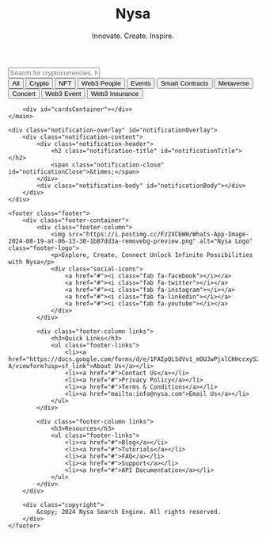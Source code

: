 <html lang="en">
<head>
    <meta charset="UTF-8">
    <meta name="viewport" content="width=device-width, initial-scale=1.0, maximum-scale=1.0, user-scalable=no">
    <title>Nysa Search Engine</title>
    <link href="https://cdnjs.cloudflare.com/ajax/libs/font-awesome/6.0.0-beta3/css/all.min.css" rel="stylesheet">
    <link href="https://fonts.googleapis.com/css2?family=Poppins:wght@400;500;600;700&display=swap" rel="stylesheet">
    <script src="https://cdnjs.cloudflare.com/ajax/libs/Swiper/8.4.5/swiper-bundle.min.js"></script>
    <link rel="stylesheet" href="https://cdnjs.cloudflare.com/ajax/libs/Swiper/8.4.5/swiper-bundle.min.css">
    <style>
:root {
    --primary-color: #3498db;
    --secondary-color: #2c3e50;
    --accent-color: #e74c3c;
    --text-color: #34495e;
    --border-color: #e0e0e0;
    --border-radius: 12px;
    --box-shadow: 0 4px 6px rgba(0, 0, 0, 0.1);
}

* {
    box-sizing: border-box;
    margin: 0;
    padding: 0;
}

body {
    font-family: 'Poppins', sans-serif;
    background-color: var(--background-color);
    color: var(--text-color);
    line-height: 1.6;
}

.container {
    max-width: 100%;
    margin: 0 auto;
    padding: 10px;
}

.header {
    padding: 20px;
    margin-bottom: 20px;
}

.heading {
    font-size: 4rem;
    font-weight: 700;
    text-align: center;
    margin-top: -25px;
    background: linear-gradient(45deg, #DA70D6, #FFC0CB);
    -webkit-background-clip: text;
    background-clip: text;
    color: transparent;
    animation: gradientShift 10s ease infinite;
}

.subheading {
    text-align: center;
    font-size: 1.2rem;
    color: #57a;
    margin-top: 5px;
}

@keyframes gradientShift {
    0%, 100% { background-position: 0% 50%; }
    50% { background-position: 100% 50%; }
}

.search-container {
    margin-bottom: 30px;
    position: relative;
    max-width: 100%;
    margin-left: auto;
    margin-right: auto;
}

.search-bar {
    width: 100%;
    height: 60px;
    padding: 15px 20px 15px 50px;
    font-size: 16px;
    border: 2px solid #000;
    border-radius: 50px;
    box-shadow: var(--box-shadow);
    transition: all 0.3s ease;
}

.search-bar:focus {
    outline: none;
    border-color: var(--primary-color);
    box-shadow: 0 0 0 3px rgba(52, 152, 219, 0.2);
}

.search-icon {
    position: absolute;
    left: 20px;
    top: 50%;
    transform: translateY(-50%);
    color: #999;
    transition: color 0.3s ease;
}

.search-bar:focus + .search-icon {
    color: var(--primary-color);
}

.search-suggestions {
    position: absolute;
    top: calc(100% + 5px);
    left: 0;
    right: 0;
    background-color: white;
    border-radius: var(--border-radius);
    box-shadow: var(--box-shadow);
    z-index: 10;
    display: none;
    overflow: hidden;
}

.suggestion-item {
    padding: 12px 20px;
    cursor: pointer;
    transition: background-color 0.2s ease;
}

.suggestion-item:hover {
    background-color: #f5f5f5;
}

.filter-container {
    display: flex;
    justify-content: flex-start;
    align-items: center;
    overflow-x: auto;
    white-space: nowrap;
    -webkit-overflow-scrolling: touch;
    scrollbar-width: none;
    -ms-overflow-style: none;
    padding: 20px 0;
    margin-bottom: 10px;
}

.filter-container::-webkit-scrollbar {
    display: none;
}

.filter-btn {
    padding: 20px 40px;
    font-size: 20px;
    font-weight: 600;
    border: none;
    border-radius: 60px;
    background-color: #f0f0f0;
    color: #333;
    cursor: pointer;
    transition: all 0.3s ease;
    box-shadow: 0 4px 8px rgba(0, 0, 0, 0.1);
    margin-right: 20px;
    flex-shrink: 0;
    text-transform: uppercase;
    letter-spacing: 0.5px;
}

.filter-btn:hover {
    background-color: #e0e0e0;
    transform: translateY(-3px);
}

.filter-btn.active {
    background: linear-gradient(135deg, #3498db, #2980b9);
    color: white;
}

.filter-btn:focus {
    outline: none;
}

.separator-line {
    width: 100%;
    height: 1px;
    background-color: #e0e0e0;
    margin: 20px 0;
}

#cardsContainer {
    display: flex;
    flex-wrap: wrap;
    justify-content: center;
    gap: 20px;
    margin-top: 20px;
}

.card {
    width: 100%;
    max-width: 350px;
    height: 600px;
    background-color: #ffffff;
    border-radius: 20px;
    box-shadow: 0 10px 30px rgba(0,0,0,0.1);
    overflow: hidden;
    margin-bottom: 30px;
    display: flex;
    flex-direction: column;
}

.card-header {
    color: white;
    padding: 15px;
    position: relative;
    background-size: cover;
    border-radius: 12px 12px 0 0;
    box-shadow: 0 8px 16px rgba(0, 0, 0, 0.2);
}

.header-content {
    display: flex;
    align-items: center;
    margin-bottom: 10px;
}

.logo {
    width: 50px;
    height: 50px;
    border-radius: 50%;
    background-color: white;
    display: flex;
    justify-content: center;
    align-items: center;
    font-size: 18px;
    font-weight: bold;
    box-shadow: 0 3px 10px rgba(0,0,0,0.2);
    margin-right: 15px;
}

.header-title {
    flex-grow: 1;
}

.title {
    font-size: 22px;
    font-weight: 700;
    margin-bottom: 2px;
}

.subtitle {
    font-size: 12px;
    font-weight: 500;
    opacity: 0.9;
}

.price-change, .birth-country {
    display: flex;
    justify-content: space-between;
    align-items: center;
    font-size: 14px;
    margin-top: 5px;
}

.price, .change, .birth, .country-flag {
    font-weight: 600;
    background-color: rgba(255,255,255,0.2);
    padding: 3px 8px;
    border-radius: 10px;
}

.country-flag {
    font-size: 20px;
}

.details-swiper {
    height: 70px;
    padding: 10px 0;
}

.swiper-slide {
    padding: 0 8px;
}

.detail-box {
    border-radius: 10px;
    padding: 10px;
    height: 100%;
    display: flex;
    flex-direction: column;
    justify-content: center;
    box-shadow: 0 3px 10px rgba(0,0,0,0.1);
    cursor: pointer;
    position: relative;
}

.detail-title {
    font-weight: 600;
    margin-bottom: 3px;
    color: #ffffff;
    font-size: 12px;
}

.detail-content {
    font-size: 11px;
    color: #ffffff;
}

.chart-section, .image-carousel {
    padding: 10px;
    background-color: #f8f8f8;
    margin: 8px;
    border-radius: 8px;
    height: 285px;
    overflow: hidden;
}

.image-carousel img {
    width: 100%;
    height: 100%;
    object-fit: cover;
    border-radius: 8px;
}

.button-group {
    margin-top: auto;
    display: flex;
    justify-content: space-between;
    padding: 10px;
}

.btn {
    flex: 1;
    margin: 0 2px;
    padding: 6px;
    border: none;
    border-radius: 6px;
    font-size: 10px;
    font-weight: 600;
    cursor: pointer;
    transition: all 0.3s ease;
    text-decoration: none;
    text-align: center;
}

.btn-primary {
    background: linear-gradient(135deg, #FFA500 0%, #FF4500 100%);
    color: white;
}

.btn-secondary {
    background-color: #fff5e6;
    color: #FFA500;
}

.btn:hover {
    transform: translateY(-1px);
    box-shadow: 0 3px 8px rgba(0,0,0,0.15);
}

.social-links {
    display: flex;
    justify-content: center;
    padding: 8px;
    border-top: 1px solid #ffe0b3;
}

.social-link {
    margin: 0 6px;
    color: #FFA500;
    font-size: 18px;
    transition: color 0.3s ease;
}

.social-link:hover {
    color: #FF4500;
}

.info-section {
    display: flex;
    justify-content: space-between;
    padding: 10px;
    font-size: 9px;
    color: #4a5568;
    background-color: #f8f8f8;
    border-top: 1px solid #e0e0e0;
}

.info-item {
    text-align: center;
    flex: 1;
}

.info-value {
    font-weight: 600;
    color: #2d3748;
    font-size: 10px;
}

.token-info, .nft-info, .web3-person-info, .contract-info,
.metaverse-info, .job-info, .education-info, .gig-info, 
.event-info, .concert-info, .insurance-info {
    display: flex;
    justify-content: space-between;
    padding: 6px 10px;
    font-size: 9px;
    color: #4a5568;
}

.token-info, .nft-info, .web3-person-info, .contract-info {
    background-color: #fff5e6;
}

.metaverse-info {
    background-color: #e6f7ff;
}

.job-info, .education-info, .gig-info, .event-info, .concert-info, .insurance-info {
    background-color: #f0f4f8;
}

.scrollable-description {
    height: 250px;
    overflow-y: auto;
    padding: 15px;
    background-color: #f8f8f8;
    border-radius: 8px;
    margin: 10px 0;
    font-size: 14px;
    line-height: 1.6;
    color: #4a5568;
}

.scrollable-description::-webkit-scrollbar {
    width: 8px;
}

.scrollable-description::-webkit-scrollbar-track {
    background: #f1f1f1;
    border-radius: 8px;
}

.scrollable-description::-webkit-scrollbar-thumb {
    background: #888;
    border-radius: 8px;
}

.scrollable-description::-webkit-scrollbar-thumb:hover {
    background: #555;
}

.company-info {
    display: flex;
    align-items: center;
    padding: 10px;
    background-color: #f8f8f8;
    border-top: 1px solid #e0e0e0;
}

.company-logo {
    width: 30px;
    height: 30px;
    border-radius: 50%;
    margin-right: 10px;
    object-fit: cover;
}

.company-details {
    flex-grow: 1;
}

.company-name {
    font-weight: 600;
    font-size: 12px;
}

.company-location {
    font-size: 10px;
    color: #666;
}

.notification-overlay {
    position: fixed;
    top: 0;
    left: 0;
    width: 100%;
    height: 100%;
    background-color: rgba(0, 0, 0, 0.5);
    display: flex;
    justify-content: center;
    align-items: center;
    z-index: 1000;
    opacity: 0;
    visibility: hidden;
    transition: opacity 0.3s ease, visibility 0.3s ease;
}

.notification-content {
    background-color: white;
    border-radius: 20px;
    padding: 20px;
    max-width: 80%;
    max-height: 80%;
    overflow-y: auto;
    box-shadow: 0 10px 30px rgba(0,0,0,0.2);
    transform: scale(0.9);
    transition: transform 0.3s ease;
}

.notification-overlay.active {
    opacity: 1;
    visibility: visible;
}

.notification-overlay.active .notification-content {
    transform: scale(1);
}

.notification-header {
    display: flex;
    justify-content: space-between;
    align-items: center;
    margin-bottom: 15px;
    padding-bottom: 10px;
    border-bottom: 1px solid #e0e0e0;
}

.notification-title {
    font-size: 18px;
    font-weight: 600;
    color: #333;
}

.notification-close {
    font-size: 24px;
    color: #999;
    cursor: pointer;
    transition: color 0.3s ease;
}

.notification-close:hover {
    color: #333;
}

.notification-body {
    font-size: 14px;
    line-height: 1.6;
    color: #666;
    max-height: 300px;
    overflow-y: auto;
}

@keyframes pulse {
    0%, 100% { transform: scale(1); }
    50% { transform: scale(1.02); }
}

.pulse {
    animation: pulse 2s infinite;
}

.contract-code-container {
    height: 285px;
    background-color: #f8f8f8;
    border-radius: 8px;
    padding: 10px;
    margin: 10px 0;
    position: relative;
}

.contract-code {
    height: 100%;
    overflow-y: auto;
    font-family: monospace;
    white-space: pre-wrap;
    word-wrap: break-word;
    padding-right: 20px;
}

.contract-code pre {
    margin: 0;
}

.copy-icon {
    position: absolute;
    top: 10px;
    right: 10px;
    cursor: pointer;
    color: #666;
    transition: color 0.3s ease;
}

.copy-icon:hover {
    color: #333;
}

.copied-tooltip {
    position: absolute;
    background-color: #333;
    color: #fff;
    padding: 5px 10px;
    border-radius: 4px;
    font-size: 12px;
    top: -30px;
    right: 0;
    opacity: 0;
    transition: opacity 0.3s ease;
}

.copied-tooltip.show {
    opacity: 1;
}

.footer {
    background-color: var(--background-color);
    color: #000;
    padding: 20px 15px;
    position: relative;
    margin-top: auto;
}

.footer::before {
    content: '';
    position: absolute;
    top: 0;
    left: 0;
    right: 0;
    height: 4px;
    background: linear-gradient(to right, var(--primary-color), var(--secondary-color));
}

.footer-container {
    max-width: 1200px;
    margin: 0 auto;
    display: flex;
    flex-wrap: wrap;
    justify-content: space-between;
}

.footer-column {
    flex: 1;
    min-width: 200px;
    margin-bottom: 15px;
    padding: 0 10px;
}

.footer-logo {
    max-width: 120px;
    margin: 0 0 10px;
    transition: transform 0.3s ease;
}

.footer-logo:hover {
    transform: scale(1.05);
}

.footer-column h3 {
    margin: 0 0 8px;
    font-size: 1em;
    font-weight: 600;
    text-transform: uppercase;
    letter-spacing: 1px;
    position: relative;
    padding-bottom: 5px;
}

.footer-column h3::after {
    content: '';
    position: absolute;
    left: 0;
    bottom: 0;
    width: 30px;
    height: 2px;
    background-color: var(--secondary-color);
}

.footer-links {
    list-style: none;
    padding: 0;
    margin: 0;
}

.footer-links li {
    margin-bottom: 6px;
}

.footer-links a {
    color: #000;
    text-decoration: none;
    transition: color 0.3s ease, transform 0.3s ease;
    display: inline-block;
    font-size: 0.85em;
}

.footer-links a:hover {
    color: var(--primary-color);
    transform: translateX(3px);
}

.social-icons {
    display: flex;
    gap: 12px;
    margin-top: 15px;
}

.social-icons a {
    color: #000;
    font-size: 16px;
    transition: color 0.3s ease, transform 0.3s ease;
}

.social-icons a:hover {
    color: var(--primary-color);
    transform: scale(1.15);
}

.copyright {
    text-align: center;
    padding-top: 15px;
    margin-top: 15px;
    border-top: 1px solid var(--border-color);
    font-size: 0.75em;
}

@media (max-width: 768px) {
    .heading {
        font-size: 2.5rem;
    }

    .subheading {
        font-size: 0.9rem;
    }

    .search-bar {
        font-size: 14px;
        padding: 10px 10px 10px 35px;
    }

    .search-icon {
        left: 10px;
    }

    .filter-container {
        padding: 5px 0;
    }

    .filter-btn {
        padding: 8px 16px;
        font-size: 14px;
        margin-right: 10px;
    }

    .card {
        max-width: 100%;
        margin: 10px 0;
    }

    .title {
        font-size: 18px;
    }

    .subtitle {
        font-size: 10px;
    }

    .details-swiper {
        height: 60px;
    }

    .detail-box {
        padding: 8px;
    }

    .detail-title {
        font-size: 10px;
    }

    .detail-content {
        font-size: 9px;
    }

    .btn {
        font-size: 9px;
        padding: 5px;
    }

    .social-link {
        font-size: 16px;
    }

    .info-section {
        font-size: 8px;
    }

    .info-value {
        font-size: 9px;
    }

    .footer {
        padding: 15px 10px;
    }

    .footer-container {
        flex-direction: column;
    }

    .footer-column {
        width: 100%;
        text-align: center;
        padding: 0;
        margin-bottom: 15px;
    }

    .footer-column h3::after {
        left: 50%;
        transform: translateX(-50%);
    }

    .social-icons {
        justify-content: center;
    }

    .links-container {
        display: flex;
        justify-content: space-between;
        flex-wrap: wrap;
        gap: 10px;
        margin-bottom: 10px;
    }

    .footer-column.links {
        flex: 0 0 calc(50% - 5px);
        text-align: left;
        margin-bottom: 0;
        padding: 0 5px;
        min-width: 0;
    }

    .footer-column.links h3 {
        font-size: 0.85em;
        margin-bottom: 6px;
        white-space: nowrap;
    }

    .footer-column.links h3::after {
        left: 0;
        transform: none;
        width: 20px;
    }

    .footer-links {
        padding-right: 5px;
    }

    .footer-links a {
        font-size: 0.75em;
        white-space: nowrap;
        overflow: hidden;
        text-overflow: ellipsis;
        display: block;
    }

    .footer-links li {
        margin-bottom: 3px;
    }

    .copyright {
        margin-top: 10px;
        padding-top: 10px;
    }
}

@media (min-width: 769px) and (max-width: 1024px) {
    .footer-column {
        flex: 0 0 calc(33.33% - 20px);
    }

    .filter-btn {
        padding: 12px 24px;
        font-size: 16px;
        margin-right: 15px;
    }
}

@media (min-width: 1025px) {
    .footer-column {
        flex: 0 0 calc(25% - 20px);
    }

    .filter-btn {
        padding: 20px 40px;
        font-size: 20px;
        margin-right: 20px;
    }
}
    </style>
</head>
<body>
    <main class="container">
        <header class="header">
            <h1 class="heading">
                <span id="n">N</span><span id="y">y</span><span id="s">s</span><span id="a">a</span>
            </h1>
            <p class="subheading">Innovate. Create. Inspire.</p>
        </header>
        <div class="search-container">
            <i class="fas fa-search search-icon"></i>
            <input type="text" class="search-bar" id="searchBar" placeholder="Search for cryptocurrencies, NFTs, people, or smart contracts...">
            <div class="search-suggestions" id="searchSuggestions"></div>
        </div>
        <div class="filter-container">
            <button class="filter-btn active" data-filter="all"><i class="fas fa-globe"></i> All</button>
            <button class="filter-btn" data-filter="crypto"><i class="fas fa-coins"></i> Crypto</button>
            <button class="filter-btn" data-filter="nft"><i class="fas fa-image"></i> NFT</button>
            <button class="filter-btn" data-filter="person"><i class="fas fa-user"></i> Web3 People</button>
            <button class="filter-btn" data-filter="event"><i class="fas fa-calendar-alt"></i> Events</button>
            <button class="filter-btn" data-filter="smart-contract"><i class="fas fa-file-code"></i> Smart Contracts</button>
            <button class="filter-btn" data-filter="metaverse"><i class="fas fa-vr-cardboard"></i> Metaverse</button>
<button class="filter-btn" data-filter="metaverse-concert">
  <i class="fas fa-music"></i> Concert
</button>
            <button class="filter-btn" data-filter="event"><i class="fas fa-calendar-alt"></i> Web3 Event</button>
            <button class="filter-btn" data-filter="crypto-insurance"><i class="fas fa-shield-alt"></i> Web3 Insurance</button>
        </div>
<div class="separator-line"></div>

        <div id="cardsContainer"></div>
    </main>

    <div class="notification-overlay" id="notificationOverlay">
        <div class="notification-content">
            <div class="notification-header">
                <h2 class="notification-title" id="notificationTitle"></h2>
                <span class="notification-close" id="notificationClose">&times;</span>
            </div>
            <div class="notification-body" id="notificationBody"></div>
        </div>
    </div>

    <footer class="footer">
        <div class="footer-container">
            <div class="footer-column">
                <img src="https://i.postimg.cc/Fz2XC6WH/Whats-App-Image-2024-08-19-at-06-13-30-1b87dd3a-removebg-preview.png" alt="Nysa Logo" class="footer-logo">
                <p>Explore, Create, Connect Unlock Infinite Possibilities with Nysa</p>
                <div class="social-icons">
                    <a href="#"><i class="fab fa-facebook"></i></a>
                    <a href="#"><i class="fab fa-twitter"></i></a>
                    <a href="#"><i class="fab fa-instagram"></i></a>
                    <a href="#"><i class="fab fa-linkedin"></i></a>
                    <a href="#"><i class="fab fa-youtube"></i></a>
                </div>
            </div>
            
            <div class="footer-column links">
                <h3>Quick Links</h3>
                <ul class="footer-links">
                    <li><a href="https://docs.google.com/forms/d/e/1FAIpQLSdVv1_mOUJwPjxlCKHccxyS2KyCxxBW2f1PnA5PcXopOToz-A/viewform?usp=sf_link">About Us</a></li>
                    <li><a href="#">Contact Us</a></li>
                    <li><a href="#">Privacy Policy</a></li>
                    <li><a href="#">Terms & Conditions</a></li>
                    <li><a href="mailto:info@nysa.com">Email Us</a></li>
                </ul>
            </div>
            
            <div class="footer-column links">
                <h3>Resources</h3>
                <ul class="footer-links">
                    <li><a href="#">Blog</a></li>
                    <li><a href="#">Tutorials</a></li>
                    <li><a href="#">FAQ</a></li>
                    <li><a href="#">Support</a></li>
                    <li><a href="#">API Documentation</a></li>
                </ul>
            </div>
        </div>
        
        <div class="copyright">
            &copy; 2024 Nysa Search Engine. All rights reserved.
        </div>
    </footer>


<script>
document.addEventListener('DOMContentLoaded', function() {
    const cardsContainer = document.getElementById('cardsContainer');
    const searchBar = document.getElementById('searchBar');
    const searchSuggestions = document.getElementById('searchSuggestions');
    const filterButtons = document.querySelectorAll('.filter-btn');

    let currentFilter = 'all';
    const CARDS_PER_CATEGORY = 3;

        const cardsData = [
    {
        elementId: 'bitcoin',
        logo: 'https://cryptologos.cc/logos/bitcoin-btc-logo.svg?v=035',
        title: 'Bitcoin',
        subtitle: 'Digital Gold',
        price: '$38,000',
        change: '+1.2%',
        gradient: 'linear-gradient(135deg, #F7931A 0%, #FFAB40 100%)',
        detailBoxes: [
            { 
                title: 'Overview', 
                content: 'Decentralized Digital Currency', 
                gradient: 'linear-gradient(135deg, #F7931A 0%, #FFAB40 100%)',
                fullDetails: `
                    <h3>Bitcoin Overview</h3>
                    <p>Bitcoin, created in 2009, is the first cryptocurrency with a limited supply of 21 million, offering secure, transparent, and decentralized transactions.</p>
                `
            },
            { 
                title: 'Technology', 
                content: 'Proof-of-Work Blockchain', 
                gradient: 'linear-gradient(135deg, #FF6B6B 0%, #FF8E53 100%)',
                fullDetails: `
                    <h3>Bitcoin Technology</h3>
                    <p>Bitcoin uses a Proof-of-Work consensus mechanism on a decentralized blockchain, secured by miners.</p>
                `
            },
            { 
                title: 'Adoption', 
                content: 'Growing Institutional Interest', 
                gradient: 'linear-gradient(135deg, #4E54C8 0%, #8F94FB 100%)',
                fullDetails: `
                    <h3>Bitcoin Adoption</h3>
                    <p>Bitcoin adoption is growing, with institutional investments, ETFs, and countries like El Salvador recognizing it as legal tender.</p>
                `
            }
        ],
        tokenInfo: [
            { label: 'Market Cap', value: '$580.5B' },
            { label: '24h Volume', value: '$15.2B' },
            { label: 'Circulating Supply', value: '19.4M BTC' }
        ],
        buttons: [
            { text: 'Buy', class: 'btn-primary' },
            { text: 'Trade', class: 'btn-secondary' },
            { text: 'Stake', class: 'btn-secondary' }
        ],
        socialLinks: [
            { icon: 'fab fa-twitter', url: '#' },
            { icon: 'fab fa-telegram', url: '#' },
            { icon: 'fab fa-github', url: '#' }
        ],
        tradingViewSymbol: "BITSTAMP:BTCUSD",
        type: 'crypto'
    },
    {
        elementId: 'ethereum',
        logo: 'https://cryptologos.cc/logos/ethereum-eth-logo.svg?v=025',
        title: 'Ethereum',
        subtitle: 'Dex Platform',
        price: '$2,800',
        change: '+2.5%',
        gradient: 'linear-gradient(135deg, #627EEA 0%, #8A9FF9 100%)',
        detailBoxes: [
            { 
                title: 'Overview', 
                content: 'Smart Contract Platform', 
                gradient: 'linear-gradient(135deg, #627EEA 0%, #8A9FF9 100%)',
                fullDetails: `
                    <h3>Ethereum Overview</h3>
                    <p>Ethereum is a decentralized, open-source blockchain platform that enables smart contracts and decentralized applications (dApps).</p>
                `
            },
            { 
                title: 'Technology', 
                content: 'Proof-of-Stake Blockchain', 
                gradient: 'linear-gradient(135deg, #FF6B6B 0%, #FF8E53 100%)',
                fullDetails: `
                    <h3>Ethereum Technology</h3>
                    <p>Ethereum transitioned from Proof-of-Work to Proof-of-Stake with the Merge, improving scalability and energy efficiency.</p>
                `
            },
            { 
                title: 'Ecosystem', 
                content: 'DeFi & NFT Hub', 
                gradient: 'linear-gradient(135deg, #4E54C8 0%, #8F94FB 100%)',
                fullDetails: `
                    <h3>Ethereum Ecosystem</h3>
                    <p>Ethereum hosts a vast ecosystem of decentralized finance (DeFi) applications, NFTs, and other blockchain-based solutions.</p>
                `
            }
        ],
        tokenInfo: [
            { label: 'Market Cap', value: '$320.5B' },
            { label: '24h Volume', value: '$12.7B' },
            { label: 'Circulating Supply', value: '120.2M ETH' }
        ],
        buttons: [
            { text: 'Buy', class: 'btn-primary' },
            { text: 'Trade', class: 'btn-secondary' },
            { text: 'Stake', class: 'btn-secondary' }
        ],
        socialLinks: [
            { icon: 'fab fa-twitter', url: '#' },
            { icon: 'fab fa-reddit', url: '#' },
            { icon: 'fab fa-github', url: '#' }
        ],
        tradingViewSymbol: "COINBASE:ETHUSD",
        type: 'crypto'
    },
    {
        elementId: 'binance-coin',
        logo: 'https://cryptologos.cc/logos/bnb-bnb-logo.svg?v=025',
        title: 'Binance',
        subtitle: 'Exchange Token',
        price: '$420',
        change: '+1.8%',
        gradient: 'linear-gradient(135deg, #F3BA2F 0%, #FFCE54 100%)',
        detailBoxes: [
            { 
                title: 'Overview', 
                content: 'Binance Ecosystem Token', 
                gradient: 'linear-gradient(135deg, #F3BA2F 0%, #FFCE54 100%)',
                fullDetails: `
                    <h3>Binance Coin Overview</h3>
                    <p>BNB is the native cryptocurrency of the Binance ecosystem, used for trading fee discounts and various utilities within the Binance Smart Chain.</p>
                `
            },
            { 
                title: 'Technology', 
                content: 'BEP-20 Token Standard', 
                gradient: 'linear-gradient(135deg, #FF6B6B 0%, #FF8E53 100%)',
                fullDetails: `
                    <h3>Binance Coin Technology</h3>
                    <p>BNB operates on the Binance Smart Chain, which is compatible with Ethereum Virtual Machine and supports smart contracts.</p>
                `
            },
            { 
                title: 'Use Cases', 
                content: 'Trading, DeFi, and More', 
                gradient: 'linear-gradient(135deg, #4E54C8 0%, #8F94FB 100%)',
                fullDetails: `
                    <h3>Binance Coin Use Cases</h3>
                    <p>BNB is used for trading fee discounts, participating in token sales, and as gas for transactions on the Binance Smart Chain.</p>
                `
            }
        ],
        tokenInfo: [
            { label: 'Market Cap', value: '$64.5B' },
            { label: '24h Volume', value: '$1.2B' },
            { label: 'Circulating Supply', value: '153.4M BNB' }
        ],
        buttons: [
            { text: 'Buy', class: 'btn-primary' },
            { text: 'Trade', class: 'btn-secondary' },
            { text: 'Stake', class: 'btn-secondary' }
        ],
        socialLinks: [
            { icon: 'fab fa-twitter', url: '#' },
            { icon: 'fab fa-telegram', url: '#' },
            { icon: 'fab fa-medium', url: '#' }
        ],
        tradingViewSymbol: "BINANCE:BNBUSD",
        type: 'crypto'
    },
    {
        elementId: 'cardano',
        logo: 'https://cryptologos.cc/logos/cardano-ada-logo.svg?v=025',
        title: 'Cardano',
        subtitle: 'Blockchain Platform',
        price: '$0.55',
        change: '+3.2%',
        gradient: 'linear-gradient(135deg, #0033AD 0%, #2A71D0 100%)',
        detailBoxes: [
            { 
                title: 'Overview', 
                content: 'Research-Driven Blockchain', 
                gradient: 'linear-gradient(135deg, #0033AD 0%, #2A71D0 100%)',
                fullDetails: `
                    <h3>Cardano Overview</h3>
                    <p>Cardano is a proof-of-stake blockchain platform that aims to provide a more sustainable, scalable, and transparent infrastructure for decentralized applications and cryptocurrencies.</p>
                `
            },
            { 
                title: 'Technology', 
                content: 'Ouroboros Consensus', 
                gradient: 'linear-gradient(135deg, #FF6B6B 0%, #FF8E53 100%)',
                fullDetails: `
                    <h3>Cardano Technology</h3>
                    <p>Cardano uses the Ouroboros proof-of-stake consensus mechanism, which is designed to be more energy-efficient than proof-of-work systems.</p>
                `
            },
            { 
                title: 'Development', 
                content: 'Peer-Reviewed Research', 
                gradient: 'linear-gradient(135deg, #4E54C8 0%, #8F94FB 100%)',
                fullDetails: `
                    <h3>Cardano Development</h3>
                    <p>Cardano's development is based on peer-reviewed research and follows a methodical, staged approach to implementing new features and upgrades.</p>
                `
            }
        ],
        tokenInfo: [
            { label: 'Market Cap', value: '$18.7B' },
            { label: '24h Volume', value: '$450M' },
            { label: 'Circulating Supply', value: '34B ADA' }
        ],
        buttons: [
            { text: 'Buy', class: 'btn-primary' },
            { text: 'Trade', class: 'btn-secondary' },
            { text: 'Stake', class: 'btn-secondary' }
        ],
        socialLinks: [
            { icon: 'fab fa-twitter', url: '#' },
            { icon: 'fab fa-reddit', url: '#' },
            { icon: 'fab fa-github', url: '#' }
        ],
        tradingViewSymbol: "BINANCE:ADAUSD",
        type: 'crypto'
    },
    {
        elementId: 'solana',
        logo: 'https://cryptologos.cc/logos/solana-sol-logo.svg?v=025',
        title: 'Solana',
        subtitle: 'High-Performance Blockchain',
        price: '$110',
        change: '+4.5%',
        gradient: 'linear-gradient(135deg, #00FFA3 0%, #03E1FF 100%)',
        detailBoxes: [
            { 
                title: 'Overview', 
                content: 'Fast & Scalable Platform', 
                gradient: 'linear-gradient(135deg, #00FFA3 0%, #03E1FF 100%)',
                fullDetails: `
                    <h3>Solana Overview</h3>
                    <p>Solana is a high-performance blockchain platform designed for decentralized apps and marketplaces, offering fast transaction speeds and low fees.</p>
                `
            },
            { 
                title: 'Technology', 
                content: 'Proof of History', 
                gradient: 'linear-gradient(135deg, #FF6B6B 0%, #FF8E53 100%)',
                fullDetails: `
                    <h3>Solana Technology</h3>
                    <p>Solana uses a unique Proof of History mechanism combined with Proof of Stake for consensus, enabling high throughput and scalability.</p>
                `
            },
            { 
                title: 'Ecosystem', 
                content: 'DeFi & NFT Projects', 
                gradient: 'linear-gradient(135deg, #4E54C8 0%, #8F94FB 100%)',
                fullDetails: `
                    <h3>Solana Ecosystem</h3>
                    <p>Solana hosts a growing ecosystem of DeFi applications, NFT marketplaces, and Web3 projects, attracting developers and users with its performance.</p>
                `
            }
        ],
        tokenInfo: [
            { label: 'Market Cap', value: '$42.5B' },
            { label: '24h Volume', value: '$1.8B' },
            { label: 'Circulating Supply', value: '386M SOL' }
        ],
        buttons: [
            { text: 'Buy', class: 'btn-primary' },
            { text: 'Trade', class: 'btn-secondary' },
            { text: 'Stake', class: 'btn-secondary' }
        ],
        socialLinks: [
            { icon: 'fab fa-twitter', url: '#' },
            { icon: 'fab fa-discord', url: '#' },
            { icon: 'fab fa-github', url: '#' }
        ],
        tradingViewSymbol: "BINANCE:SOLUSD",
        type: 'crypto'
    },
{
        elementId: 'polkadot',
        logo: 'https://cryptologos.cc/logos/polkadot-new-dot-logo.svg?v=025',
        title: 'Polkadot',
        subtitle: 'Multi-chain Network',
        price: '$7.80',
        change: '+2.1%',
        gradient: 'linear-gradient(135deg, #E6007A 0%, #FF4D8C 100%)',
        detailBoxes: [
            { 
                title: 'Overview', 
                content: 'Interoperable Blockchain', 
                gradient: 'linear-gradient(135deg, #E6007A 0%, #FF4D8C 100%)',
                fullDetails: `
                    <h3>Polkadot Overview</h3>
                    <p>Polkadot is a multi-chain network that enables interoperability between different blockchains, allowing for seamless data and asset transfers across chains.</p>
                `
            },
            { 
                title: 'Technology', 
                content: 'Parachain Architecture', 
                gradient: 'linear-gradient(135deg, #FF6B6B 0%, #FF8E53 100%)',
                fullDetails: `
                    <h3>Polkadot Technology</h3>
                    <p>Polkadot uses a unique parachain architecture, allowing multiple specialized blockchains to connect to a central relay chain for enhanced scalability and interoperability.</p>
                `
            },
            { 
                title: 'Governance', 
                content: 'On-chain Governance', 
                gradient: 'linear-gradient(135deg, #4E54C8 0%, #8F94FB 100%)',
                fullDetails: `
                    <h3>Polkadot Governance</h3>
                    <p>Polkadot implements on-chain governance, allowing DOT token holders to participate in decision-making processes for network upgrades and changes.</p>
                `
            }
        ],
        tokenInfo: [
            { label: 'Market Cap', value: '$9.2B' },
            { label: '24h Volume', value: '$320M' },
            { label: 'Circulating Supply', value: '1.18B DOT' }
        ],
        buttons: [
            { text: 'Buy', class: 'btn-primary' },
            { text: 'Trade', class: 'btn-secondary' },
            { text: 'Stake', class: 'btn-secondary' }
        ],
        socialLinks: [
            { icon: 'fab fa-twitter', url: '#' },
            { icon: 'fab fa-reddit', url: '#' },
            { icon: 'fab fa-github', url: '#' }
        ],
        tradingViewSymbol: "BINANCE:DOTUSD",
        type: 'crypto'
    },
    {
        elementId: 'ripple',
        logo: 'https://cryptologos.cc/logos/xrp-xrp-logo.svg?v=025',
        title: 'XRP',
        subtitle: 'Digital Payment Network',
        price: '$0.58',
        change: '+1.5%',
        gradient: 'linear-gradient(135deg, #23292F 0%, #384958 100%)',
        detailBoxes: [
            { 
                title: 'Overview', 
                content: 'Fast Global Payments', 
                gradient: 'linear-gradient(135deg, #23292F 0%, #384958 100%)',
                fullDetails: `
                    <h3>XRP Overview</h3>
                    <p>XRP is the native cryptocurrency of the XRP Ledger, designed to facilitate fast and cost-effective global money transfers and remittances.</p>
                `
            },
            { 
                title: 'Technology', 
                content: 'XRP Ledger Consensus', 
                gradient: 'linear-gradient(135deg, #FF6B6B 0%, #FF8E53 100%)',
                fullDetails: `
                    <h3>XRP Technology</h3>
                    <p>The XRP Ledger uses a unique consensus algorithm that allows for fast transaction confirmations without the need for mining.</p>
                `
            },
            { 
                title: 'Use Cases', 
                content: 'Cross-Border Payments', 
                gradient: 'linear-gradient(135deg, #4E54C8 0%, #8F94FB 100%)',
                fullDetails: `
                    <h3>XRP Use Cases</h3>
                    <p>XRP is primarily used for facilitating cross-border payments and as a bridge currency in Ripple's payment solutions for financial institutions.</p>
                `
            }
        ],
        tokenInfo: [
            { label: 'Market Cap', value: '$28.5B' },
            { label: '24h Volume', value: '$980M' },
            { label: 'Circulating Supply', value: '49.1B XRP' }
        ],
        buttons: [
            { text: 'Buy', class: 'btn-primary' },
            { text: 'Trade', class: 'btn-secondary' },
            { text: 'Learn More', class: 'btn-secondary' }
        ],
        socialLinks: [
            { icon: 'fab fa-twitter', url: '#' },
            { icon: 'fab fa-linkedin', url: '#' },
            { icon: 'fab fa-youtube', url: '#' }
        ],
        tradingViewSymbol: "BINANCE:XRPUSD",
        type: 'crypto'
    },
    {
        elementId: 'chainlink',
        logo: 'https://cryptologos.cc/logos/chainlink-link-logo.svg?v=025',
        title: 'Chainlink',
        subtitle: 'Decentralized Oracle Network',
        price: '$13.20',
        change: '+3.8%',
        gradient: 'linear-gradient(135deg, #2A5ADA 0%, #4D7FFF 100%)',
        detailBoxes: [
            { 
                title: 'Overview', 
                content: 'Blockchain Oracle Solution', 
                gradient: 'linear-gradient(135deg, #2A5ADA 0%, #4D7FFF 100%)',
                fullDetails: `
                    <h3>Chainlink Overview</h3>
                    <p>Chainlink is a decentralized oracle network that provides real-world data to smart contracts on various blockchain platforms, enabling more complex and useful applications.</p>
                `
            },
            { 
                title: 'Technology', 
                content: 'Decentralized Oracles', 
                gradient: 'linear-gradient(135deg, #FF6B6B 0%, #FF8E53 100%)',
                fullDetails: `
                    <h3>Chainlink Technology</h3>
                    <p>Chainlink uses a network of decentralized node operators to securely provide external data to blockchain networks, ensuring reliability and tamper-resistance.</p>
                `
            },
            { 
                title: 'Adoption', 
                content: 'Wide Integration', 
                gradient: 'linear-gradient(135deg, #4E54C8 0%, #8F94FB 100%)',
                fullDetails: `
                    <h3>Chainlink Adoption</h3>
                    <p>Chainlink has been widely adopted across various blockchain ecosystems, particularly in DeFi applications, for providing price feeds and other crucial off-chain data.</p>
                `
            }
        ],
        tokenInfo: [
            { label: 'Market Cap', value: '$6.8B' },
            { label: '24h Volume', value: '$410M' },
            { label: 'Circulating Supply', value: '517.1M LINK' }
        ],
        buttons: [
            { text: 'Buy', class: 'btn-primary' },
            { text: 'Trade', class: 'btn-secondary' },
            { text: 'Learn More', class: 'btn-secondary' }
        ],
        socialLinks: [
            { icon: 'fab fa-twitter', url: '#' },
            { label: 'Discord', icon: 'fab fa-discord', url: '#' },
            { icon: 'fab fa-youtube', url: '#' }
        ],
        tradingViewSymbol: "BINANCE:LINKUSD",
        type: 'crypto'
    },
    {
        elementId: 'uniswap',
        logo: 'https://cryptologos.cc/logos/uniswap-uni-logo.svg?v=025',
        title: 'Uniswap',
        subtitle: 'Decentralized Exchange Protocol',
        price: '$6.75',
        change: '+2.3%',
        gradient: 'linear-gradient(135deg, #FF007A 0%, #FF6A9C 100%)',
        detailBoxes: [
            { 
                title: 'Overview', 
                content: 'Automated Market Maker', 
                gradient: 'linear-gradient(135deg, #FF007A 0%, #FF6A9C 100%)',
                fullDetails: `
                    <h3>Uniswap Overview</h3>
                    <p>Uniswap is a leading decentralized exchange protocol on Ethereum, utilizing an automated market maker (AMM) model for token swaps without traditional order books.</p>
                `
            },
            { 
                title: 'Technology', 
                content: 'Constant Product Formula', 
                gradient: 'linear-gradient(135deg, #FF6B6B 0%, #FF8E53 100%)',
                fullDetails: `
                    <h3>Uniswap Technology</h3>
                    <p>Uniswap uses a constant product formula for its liquidity pools, allowing for efficient token swaps and providing opportunities for liquidity providers to earn fees.</p>
                `
            },
            { 
                title: 'Governance', 
                content: 'UNI Token Voting', 
                gradient: 'linear-gradient(135deg, #4E54C8 0%, #8F94FB 100%)',
                fullDetails: `
                    <h3>Uniswap Governance</h3>
                    <p>The UNI token allows holders to participate in governance decisions, voting on protocol upgrades, fee structures, and other important aspects of the Uniswap ecosystem.</p>
                `
            }
        ],
        tokenInfo: [
            { label: 'Market Cap', value: '$5.1B' },
            { label: '24h Volume', value: '$180M' },
            { label: 'Circulating Supply', value: '753.8M UNI' }
        ],
        buttons: [
            { text: 'Buy', class: 'btn-primary' },
            { text: 'Trade', class: 'btn-secondary' },
            { text: 'Provide Liquidity', class: 'btn-secondary' }
        ],
        socialLinks: [
            { icon: 'fab fa-twitter', url: '#' },
            { icon: 'fab fa-discord', url: '#' },
            { icon: 'fab fa-github', url: '#' }
        ],
        tradingViewSymbol: "BINANCE:UNIUSD",
        type: 'crypto'
    },
    {
        elementId: 'avalanche',
        logo: 'https://cryptologos.cc/logos/avalanche-avax-logo.svg?v=025',
        title: 'Avalanche',
        subtitle: 'High-Performance Blockchain Platform',
        price: '$35.80',
        change: '+4.2%',
        gradient: 'linear-gradient(135deg, #E84142 0%, #FF7276 100%)',
        detailBoxes: [
            { 
                title: 'Overview', 
                content: 'Scalable Smart Contract Platform', 
                gradient: 'linear-gradient(135deg, #E84142 0%, #FF7276 100%)',
                fullDetails: `
                    <h3>Avalanche Overview</h3>
                    <p>Avalanche is a layer-1 blockchain that aims to be fast, low-cost, and eco-friendly. It's designed to host decentralized applications and custom blockchain networks.</p>
                `
            },
            { 
                title: 'Technology', 
                content: 'Snowman Consensus Protocol', 
                gradient: 'linear-gradient(135deg, #FF6B6B 0%, #FF8E53 100%)',
                fullDetails: `
                    <h3>Avalanche Technology</h3>
                    <p>Avalanche uses a novel consensus protocol called Snowman, which allows for high throughput, fast finality, and strong security guarantees.</p>
                `
            },
            { 
                title: 'Ecosystem', 
                content: 'DeFi and dApp Development', 
                gradient: 'linear-gradient(135deg, #4E54C8 0%, #8F94FB 100%)',
                fullDetails: `
                    <h3>Avalanche Ecosystem</h3>
                    <p>Avalanche hosts a growing ecosystem of DeFi protocols, NFT platforms, and other decentralized applications, attracting developers with its high performance and Ethereum compatibility.</p>
                `
            }
        ],
        tokenInfo: [
            { label: 'Market Cap', value: '$12.5B' },
            { label: '24h Volume', value: '$520M' },
            { label: 'Circulating Supply', value: '349.3M AVAX' }
        ],
        buttons: [
            { text: 'Buy', class: 'btn-primary' },
            { text: 'Trade', class: 'btn-secondary' },
            { text: 'Stake', class: 'btn-secondary' }
        ],
        socialLinks: [
            { icon: 'fab fa-twitter', url: '#' },
            { icon: 'fab fa-telegram', url: '#' },
            { icon: 'fab fa-medium', url: '#' }
        ],
        tradingViewSymbol: "BINANCE:AVAXUSD",
        type: 'crypto'
    },
            {
                elementId: 'bored-ape',
                logo: 'BAYC',
                title: 'BAYC',
                subtitle: 'Exclusive NFT',
                price: '100 ETH',
                change: '+5.2%',
                gradient: 'linear-gradient(135deg, #FFD700 0%, #FFA500 100%)',
                detailBoxes: [
                    { 
                        title: 'Overview', 
                        content: 'Unique Ape Avatars', 
                        gradient: 'linear-gradient(135deg, #FFD700 0%, #FFA500 100%)',
                        fullDetails: `
                            <h3>BAYC Overview</h3>
                            <p>10,000 unique Bored Ape NFTs with commercial rights and exclusive community perks.</p>
                        `
                    },
                    { 
                        title: 'Rarity', 
                        content: 'Traits & Attributes', 
                        gradient: 'linear-gradient(135deg, #FF6B6B 0%, #FF8E53 100%)',
                        fullDetails: `
                            <h3>BAYC Rarity</h3>
                            <p>170+ traits like background, fur, eyes, and clothes determine rarity.</p>
                        `
                    },
                    { 
                        title: 'Community', 
                        content: 'Exclusive Benefits', 
                        gradient: 'linear-gradient(135deg, #4E54C8 0%, #8F94FB 100%)',
                        fullDetails: `
                            <h3>BAYC Community</h3>
                            <p>Access to exclusive merch, events, airdrops, and voting rights.</p>
                        `
                    }
                ],
                nftInfo: [
                    { label: 'Collection Size', value: '10,000' },
                    { label: 'Floor Price', value: '70 ETH' },
                    { label: 'Total Volume', value: '850K ETH' }
                ],
                buttons: [
                    { text: 'Buy', class: 'btn-primary' },
                    { text: 'OpenSea', class: 'btn-secondary' },
                    { text: 'Discord', class: 'btn-secondary' }
                ],
                socialLinks: [
                    { icon: 'fab fa-twitter', url: '#' },
                    { icon: 'fab fa-discord', url: '#' },
                    { icon: 'fab fa-instagram', url: '#' }
                ],
                nftImages: [
                    '/api/placeholder/400/320',
                    '/api/placeholder/400/320',
                    '/api/placeholder/400/320'
                ],
                type: 'nft'
            },
{
    elementId: "decentraland",
    type: "metaverse",
    logo: "MANA",
    title: "Decentraland",
    subtitle: "Virtual Real Estate Platform",
    price: "32,000 MANA",
    change: "+2.5%",
    gradient: "linear-gradient(135deg, #00b4d8 0%, #0077b6 100%)",
    detailBoxes: [
        {
            title: "Overview",
            content: "Virtual Land Parcels",
            gradient: "linear-gradient(135deg, #00b4d8 0%, #0077b6 100%)",
            fullDetails: "<h3>Decentraland</h3><p>Decentralized platform on Ethereum for owning virtual land and content.</p>"
        },
        {
            title: "Land Details",
            content: "Global Base, 20 LAND",
            gradient: "linear-gradient(135deg, #48cae4 0%, #0096c7 100%)",
            fullDetails: "<h3>Land Details</h3><ul><li>20 LAND parcels</li><li>Price: 32,000 MANA ($8,787.94)</li></ul>"
        },
        {
            title: "Market Info",
            content: "Stats & Figures",
            gradient: "linear-gradient(135deg, #0077b6 0%, #023e8a 100%)",
            fullDetails: "<h3>Market Info</h3><ul><li>Volume: 32,752 ETH</li><li>Floor Price: 0.115 ETH</li></ul>"
        }
    ],
    metaverseInfo: [
        { label: "Total LAND", value: "90,601" },
        { label: "Floor Price", value: "0.115 ETH" },
        { label: "Total Volume", value: "32,752 ETH" }
    ],
    buttons: [
        { text: "Buy", class: "btn-primary" },
        { text: "Explore", class: "btn-secondary" },
        { text: "Join Discord", class: "btn-secondary" }
    ],
    socialLinks: [
        { icon: "fab fa-twitter", url: "#" },
        { icon: "fab fa-discord", url: "#" },
        { icon: "fab fa-medium", url: "#" }
    ],
    metaverseImages: [
        "https://i.postimg.cc/sDhxdGz5/Whats-App-Image-2024-09-14-at-15-31-31-08e2595b.jpg"
    ],
    metaverseUrl: "https://decentraland.org/marketplace/contracts/0x959e104e1a4db6317fa58f8295f586e1a978c297/tokens/5760",
    type: 'metaverse'
},
            {
                elementId: 'vitalik-buterin',
                logo: '/api/placeholder/400/320',
                title: 'Vitalik Buterin',
                subtitle: 'Ethereum Co-Founder',
                birth: 'Jan 31, 1994',
                countryFlag: '🇷🇺',
                gradient: 'linear-gradient(135deg, #3498db 0%, #2980b9 100%)',
                detailBoxes: [
                    { 
                        title: 'Contribution', 
                        content: 'Created Ethereum', 
                        gradient: 'linear-gradient(135deg, #3498db 0%, #2980b9 100%)',
                        fullDetails: `
                            <h3>Contribution</h3>
                            <p>Co-founder of Ethereum, key Web3 figure.</p>
                        `
                    },
                    { 
                        title: 'Background', 
                        content: 'Computer Science', 
                        gradient: 'linear-gradient(135deg, #1abc9c 0%, #16a085 100%)',
                        fullDetails: `
                            <h3>Background</h3>
                            <ul><li>Born in 1994, Russia</li><li>Moved to Canada</li></ul>
                        `
                    },
                    { 
                        title: 'Vision', 
                        content: 'Decentralized Future', 
                        gradient: 'linear-gradient(135deg, #e74c3c 0%, #c0392b 100%)',
                        fullDetails: `
                            <h3>Vision</h3>
                            <p>Aims for a decentralized, open future.</p>
                        `
                    },
                ],
                personInfo: [
                    { label: 'Known for', value: 'Ethereum' },
                    { label: 'Nationality', value: 'Russian-Canadian' },
                    { label: 'Born', value: '1994' }
                ],
                buttons: [
                    { text: 'Follow', class: 'btn-primary' },
                    { text: 'Learn More', class: 'btn-secondary' }
                ],
                company: {
                    name: 'Ethereum Foundation',
                    location: 'Worldwide',
                    logo: '/api/placeholder/400/320'
                },
                socialLinks: [
                    { icon: 'fab fa-twitter', url: 'https://twitter.com/VitalikButerin' },
                    { icon: 'fab fa-github', url: 'https://github.com/vbuterin' },
                    { icon: 'fab fa-linkedin', url: 'https://www.linkedin.com/in/vitalik-buterin-267a7450/' },
                    { icon: 'fab fa-instagram', url: 'https://www.instagram.com/vitalik_buterin' }
                ],
                personImages: [
                    '/api/placeholder/400/320',
                    '/api/placeholder/400/320',
                    '/api/placeholder/400/320'
                ],
                type: 'person'
            },
{
    "elementId": "web3-metaverse-concert-card",
    "type": "metaverse-concert",
    "logo": "🎤",
    "title": "Virtual Concert: DJ Alchemy",
    "subtitle": "A Night of Decentralized Beats",
    "date": "December 12, 2024",
    "location": "Decentraland",
    "gradient": "linear-gradient(135deg, #d946ef 0%, #a21caf 100%)",
    "detailBoxes": [
        {
            "title": "Concert Overview",
            "content": "Experience a live DJ set in the metaverse.",
            "gradient": "linear-gradient(135deg, #d946ef 0%, #a21caf 100%)",
            "fullDetails": "<h3>Concert Overview</h3><p>DJ Alchemy brings a night of electrifying beats in the metaverse, streamed live from Decentraland. Join a global audience for this exclusive performance.</p>"
        },
        {
            "title": "Genres",
            "content": "Electronic, House, Future Bass",
            "gradient": "linear-gradient(135deg, #e879f9 0%, #d946ef 100%)",
            "fullDetails": "<h3>Genres</h3><ul><li>Electronic</li><li>House</li><li>Future Bass</li></ul>"
        },
        {
            "title": "Special Features",
            "content": "NFT Drops, Avatar Dance Battles",
            "gradient": "linear-gradient(135deg, #f472b6 0%, #ec4899 100%)",
            "fullDetails": "<h3>Special Features</h3><ul><li>Exclusive NFT Drops during the concert</li><li>Avatar dance battles with rewards</li></ul>"
        }
    ],
    "concertInfo": [
        { "label": "Date", "value": "December 12, 2024" },
        { "label": "Platform", "value": "Decentraland" },
        { "label": "Access", "value": "Free" }
    ],
    "buttons": [
        { "text": "Join Now", "class": "btn-primary" },
        { "text": "Learn More", "class": "btn-secondary" },
        { "text": "Save Event", "class": "btn-secondary" }
    ],
    "organization": {
        "name": "MetaBeats",
        "location": "Virtual",
        "logo": "/api/placeholder/400/320"
    },
    "socialLinks": [
        { "icon": "fab fa-linkedin", "url": "#" },
        { "icon": "fab fa-twitter", "url": "#" },
        { "icon": "fab fa-instagram", "url": "#" }
    ],
    "concertDescription": `
        <h2>About MetaBeats</h2>
        <p>MetaBeats is at the forefront of virtual entertainment, delivering immersive musical experiences in decentralized virtual worlds.</p>
        
        <h2>Concert Description</h2>
        <p>This exclusive DJ set by DJ Alchemy takes place in Decentraland's hottest virtual venue. With interactive features, NFT giveaways, and immersive visuals, this is not just a concert but a full metaverse experience.</p>
        
        <h2>What to Expect</h2>
        <ul>
            <li>Live streaming in high-fidelity 3D environments</li>
            <li>Exclusive NFT collectibles during the event</li>
            <li>Interactive avatar features and social spaces</li>
        </ul>

        <h2>How to Join</h2>
        <p>Connect to Decentraland using your wallet, and teleport into the event zone to experience the beats live!</p>
    `
},
            {
                type: 'smart-contract',
                elementId: 'erc20-token',
                title: 'ERC-20 Token',
                subtitle: 'Standard Ethereum Token Contract',
                logo: '📄',
                gradient: 'linear-gradient(135deg, #6e45e2 0%, #88d3ce 100%)',
            detailBoxes: [
                { title: 'Type', content: 'Tokenized Property', gradient: 'linear-gradient(135deg, #2c3e50 0%, #e67e22 100%)', tooltip: 'Represents ownership of a real estate property' },
                { title: 'Features', content: 'Fractional Ownership', gradient: 'linear-gradient(135deg, #e74c3c 0%, #e67e22 100%)', tooltip: 'Allows multiple investors to own shares of a property' },
                { title: 'Security', content: 'Escrow System', gradient: 'linear-gradient(135deg, #3498db 0%, #2980b9 100%)', tooltip: 'Secure transaction process with built-in escrow' },
                { title: 'Governance', content: 'DAO Enabled', gradient: 'linear-gradient(135deg, #9b59b6 0%, #8e44ad 100%)', tooltip: 'Decentralized decision making for property management' },
            ],
            contractInfo: [
                { label: 'Property ID', value: 'PROP-001' },
                { label: 'Total Shares', value: '1,000' },
                { label: 'Network', value: 'Ethereum' }
            ],
                contractCode: `pragma solidity ^0.8.0;

import "@openzeppelin/contracts/token/ERC20/ERC20.sol";

contract MyToken is ERC20 {
    constructor(uint256 initialSupply) ERC20("MyToken", "MTK") {
        _mint(msg.sender, initialSupply);
    }
}`,
                buttons: [
                    { text: 'Contract', class: 'btn-primary' },
                    { text: 'Website', class: 'btn-secondary' },
                    { text: 'Etherscan', class: 'btn-secondary' }
                ],
                socialLinks: [
                    { url: '#', icon: 'fab fa-github' },
                    { url: '#', icon: 'fab fa-ethereum' }
                ],
                type: 'smart-contract'
            },
{
    elementId: "decentraland",
    type: "metaverse",
    logo: "MANA",
    title: "Decentraland",
    subtitle: "Virtual Real Estate Platform",
    price: "32,000 MANA",
    change: "+2.5%",
    gradient: "linear-gradient(135deg, #00b4d8 0%, #0077b6 100%)",
    detailBoxes: [
        {
            title: "Overview",
            content: "Virtual Land Parcels",
            gradient: "linear-gradient(135deg, #00b4d8 0%, #0077b6 100%)",
            fullDetails: "<h3>Decentraland</h3><p>Decentralized platform on Ethereum for owning virtual land and content.</p>"
        },
        {
            title: "Land Details",
            content: "Global Base, 20 LAND",
            gradient: "linear-gradient(135deg, #48cae4 0%, #0096c7 100%)",
            fullDetails: "<h3>Land Details</h3><ul><li>20 LAND parcels</li><li>Price: 32,000 MANA ($8,787.94)</li></ul>"
        },
        {
            title: "Market Info",
            content: "Stats & Figures",
            gradient: "linear-gradient(135deg, #0077b6 0%, #023e8a 100%)",
            fullDetails: "<h3>Market Info</h3><ul><li>Volume: 32,752 ETH</li><li>Floor Price: 0.115 ETH</li></ul>"
        }
    ],
    metaverseInfo: [
        { label: "Total LAND", value: "90,601" },
        { label: "Floor Price", value: "0.115 ETH" },
        { label: "Total Volume", value: "32,752 ETH" }
    ],
    buttons: [
        { text: "Buy", class: "btn-primary" },
        { text: "Explore", class: "btn-secondary" },
        { text: "Join Discord", class: "btn-secondary" }
    ],
    socialLinks: [
        { icon: "fab fa-twitter", url: "#" },
        { icon: "fab fa-discord", url: "#" },
        { icon: "fab fa-medium", url: "#" }
    ],
    metaverseImages: [
        "https://i.postimg.cc/sDhxdGz5/Whats-App-Image-2024-09-14-at-15-31-31-08e2595b.jpg"
    ],
    metaverseUrl: "https://decentraland.org/marketplace/contracts/0x959e104e1a4db6317fa58f8295f586e1a978c297/tokens/5760",
    type: 'metaverse'
},

  {
    elementId: "web3-developer-job",
    type: "job",
    logo: "👨‍💻",
    title: "Senior Web3 Developer",
    subtitle: "DeFi Protocol",
    salary: "$120,000 - $180,000",
    location: "Remote",
    gradient: "linear-gradient(135deg, #6366f1 0%, #a855f7 100%)",
    detailBoxes: [
        {
            title: "Overview",
            content: "Build DeFi Infrastructure",
            gradient: "linear-gradient(135deg, #6366f1 0%, #a855f7 100%)",
            fullDetails: "<h3>Job Overview</h3><p>Lead development of cutting-edge DeFi protocols and smart contracts.</p>"
        },
        {
            title: "Requirements",
            content: "Solidity, Web3.js, React",
            gradient: "linear-gradient(135deg, #8b5cf6 0%, #d946ef 100%)",
            fullDetails: "<h3>Key Requirements</h3><ul><li>5+ years in software development</li><li>3+ years Solidity experience</li><li>Strong knowledge of DeFi protocols</li></ul>"
        },
        {
            title: "Benefits",
            content: "Flexible Hours, Tokens",
            gradient: "linear-gradient(135deg, #a855f7 0%, #ec4899 100%)",
            fullDetails: "<h3>Benefits Package</h3><ul><li>Flexible working hours</li><li>Token-based incentives</li><li>Remote-first culture</li></ul>"
        }
    ],
    jobInfo: [
        { label: "Experience", value: "5+ years" },
        { label: "Employment", value: "Full-time" },
        { label: "Team Size", value: "10-20" }
    ],
    buttons: [
        { text: "Apply Now", class: "btn-primary" },
        { text: "Learn More", class: "btn-secondary" },
        { text: "Save Job", class: "btn-secondary" }
    ],
    company: {
        name: "DeFi Innovations Inc.",
        location: "Decentralized",
        logo: "/api/placeholder/400/320"
    },
    socialLinks: [
        { icon: "fab fa-linkedin", url: "#" },
        { icon: "fab fa-twitter", url: "#" },
        { icon: "fab fa-github", url: "#" }
    ],
    jobDescription: `
        <h2>About DeFi Innovations Inc.</h2>
        <p>We are at the forefront of decentralized finance, building the future of open, permissionless financial systems.</p>
        
        <h2>Job Description</h2>
        <p>As a Senior Web3 Developer, you will play a crucial role in designing, developing, and maintaining our DeFi protocols and smart contracts. You'll work closely with our product and security teams to deliver robust, scalable solutions.</p>
        
        <h2>Key Responsibilities</h2>
        <ul>
            <li>Develop and implement smart contracts for various DeFi applications</li>
            <li>Conduct code reviews and implement best practices for smart contract security</li>
            <li>Collaborate with the frontend team to integrate Web3 functionality</li>
            <li>Stay up-to-date with the latest developments in the Web3 and DeFi space</li>
        </ul>

        <h2>Qualifications</h2>
        <ul>
            <li>Bachelor's degree in Computer Science or related field</li>
            <li>5+ years of experience in software development</li>
            <li>3+ years of experience with Solidity and Ethereum development</li>
            <li>Strong understanding of DeFi concepts and protocols</li>
            <li>Experience with Web3.js, Ethers.js, and React</li>
            <li>Familiarity with testing frameworks like Truffle and Hardhat</li>
        </ul>

        <h2>How to Apply</h2>
        <p>If you're passionate about DeFi and want to work on groundbreaking projects, we'd love to hear from you. Please send your resume and a brief cover letter to careers@defiinnovations.com</p>
    `
},
{
    "elementId": "web3-event-card",
    "type": "event",
    "logo": "🎉",
    "title": "Blockchain Summit 2024",
    "subtitle": "The Future of Web3",
    "date": "March 15-17, 2024",
    "location": "New York, NY",
    "gradient": "linear-gradient(135deg, #3b82f6 0%, #1e40af 100%)",
    "detailBoxes": [
        {
            "title": "Event Overview",
            "content": "Explore the latest in blockchain technology and decentralized finance.",
            "gradient": "linear-gradient(135deg, #3b82f6 0%, #1e40af 100%)",
            "fullDetails": "<h3>Event Overview</h3><p>Join industry leaders, innovators, and enthusiasts to discuss the future of Web3 technologies.</p>"
        },
        {
            "title": "Speakers",
            "content": "Industry Experts from Ethereum, Polkadot, and more.",
            "gradient": "linear-gradient(135deg, #60a5fa 0%, #3b82f6 100%)",
            "fullDetails": "<h3>Key Speakers</h3><ul><li>Vitalik Buterin - Ethereum</li><li>Gavin Wood - Polkadot</li><li>Stani Kulechov - Aave</li></ul>"
        },
        {
            "title": "What You'll Learn",
            "content": "DeFi, NFTs, Web3 Governance",
            "gradient": "linear-gradient(135deg, #93c5fd 0%, #60a5fa 100%)",
            "fullDetails": "<h3>Key Topics</h3><ul><li>Decentralized Finance</li><li>Non-Fungible Tokens</li><li>Web3 Governance</li></ul>"
        }
    ],
    "eventInfo": [
        { "label": "Date", "value": "March 15-17, 2024" },
        { "label": "Location", "value": "New York, NY" },
        { "label": "Mode", "value": "In-Person & Virtual" }
    ],
    "buttons": [
        { "text": "Register Now", "class": "btn-primary" },
        { "text": "Learn More", "class": "btn-secondary" },
        { "text": "Save Event", "class": "btn-secondary" }
    ],
    "organization": {
        "name": "Blockchain Events Inc.",
        "location": "Global",
        "logo": "/api/placeholder/400/320"
    },
    "socialLinks": [
        { "icon": "fab fa-linkedin", "url": "#" },
        { "icon": "fab fa-twitter", "url": "#" },
        { "icon": "fab fa-github", "url": "#" }
    ],
    "eventDescription": `
        <h2>About Blockchain Events Inc.</h2>
        <p>Blockchain Events Inc. is the leading organizer of Web3 and blockchain conferences worldwide, with a focus on educating and connecting industry leaders.</p>
        
        <h2>Event Description</h2>
        <p>The Blockchain Summit 2024 will gather the best minds in blockchain, DeFi, and Web3. Whether you're an enthusiast, developer, or professional, this summit is the place to discuss and explore the cutting-edge developments in decentralized technology.</p>
        
        <h2>Key Highlights</h2>
        <ul>
            <li>Panel discussions with leading blockchain innovators</li>
            <li>Workshops on smart contracts, DeFi, and NFTs</li>
            <li>Networking opportunities with Web3 enthusiasts</li>
        </ul>

        <h2>How to Register</h2>
        <p>To attend the event, register on our website or join virtually from anywhere in the world.</p>
    `
},
{
    "elementId": "web3-gig-job-card",
    "type": "gig-job",
    "logo": "💼",
    "title": "Freelance Web3 Developer",
    "subtitle": "Smart Contract Development",
    "hourlyRate": "$50 - $100 per hour",
    "location": "Remote",
    "gradient": "linear-gradient(135deg, #f59e0b 0%, #d97706 100%)",
    "detailBoxes": [
        {
            "title": "Job Overview",
            "content": "Develop and audit smart contracts",
            "gradient": "linear-gradient(135deg, #f59e0b 0%, #d97706 100%)",
            "fullDetails": "<h3>Job Overview</h3><p>Work on decentralized projects and ensure the security and functionality of smart contracts on Ethereum and other blockchains.</p>"
        },
        {
            "title": "Skills Required",
            "content": "Solidity, Web3.js, Blockchain",
            "gradient": "linear-gradient(135deg, #fbbf24 0%, #f59e0b 100%)",
            "fullDetails": "<h3>Skills Required</h3><ul><li>Proficiency in Solidity for smart contract development</li><li>Experience with Web3.js and Ethereum</li><li>Strong problem-solving skills</li></ul>"
        },
        {
            "title": "What You'll Do",
            "content": "Smart Contract Development, DeFi Projects",
            "gradient": "linear-gradient(135deg, #fcd34d 0%, #fbbf24 100%)",
            "fullDetails": "<h3>Responsibilities</h3><ul><li>Develop and deploy smart contracts for decentralized applications</li><li>Participate in audits and code reviews</li><li>Collaborate with decentralized teams</li></ul>"
        }
    ],
    "gigInfo": [
        { "label": "Hourly Rate", "value": "$50 - $100 per hour" },
        { "label": "Level", "value": "Expert" },
        { "label": "Location", "value": "Remote" }
    ],
    "buttons": [
        { "text": "Apply Now", "class": "btn-primary" },
        { "text": "Learn More", "class": "btn-secondary" },
        { "text": "Save Job", "class": "btn-secondary" }
    ],
    "company": {
        "name": "DeFi Solutions",
        "location": "Decentralized",
        "logo": "/api/placeholder/400/320"
    },
    "socialLinks": [
        { "icon": "fab fa-linkedin", "url": "#" },
        { "icon": "fab fa-twitter", "url": "#" },
        { "icon": "fab fa-github", "url": "#" }
    ],
    "jobDescription": `
        <h2>About DeFi Solutions</h2>
        <p>DeFi Solutions is a leader in decentralized finance, offering innovative blockchain-based services and tools.</p>
        
        <h2>Job Description</h2>
        <p>As a freelance Web3 Developer, you'll work on a range of projects focused on developing and auditing smart contracts. You will play a key role in ensuring the functionality and security of decentralized applications.</p>
        
        <h2>Key Responsibilities</h2>
        <ul>
            <li>Develop, deploy, and audit smart contracts using Solidity</li>
            <li>Collaborate with cross-functional teams in a decentralized environment</li>
            <li>Conduct regular code reviews and implement best security practices</li>
        </ul>

        <h2>Required Skills</h2>
        <ul>
            <li>Advanced knowledge of Solidity and Web3.js</li>
            <li>Experience with Ethereum and decentralized applications (dApps)</li>
            <li>Strong understanding of DeFi protocols and smart contract security</li>
        </ul>

        <h2>How to Apply</h2>
        <p>If you're passionate about Web3 and decentralized finance, apply today by sending your resume and portfolio to jobs@defisolutions.com</p>
    `
},
{
    "elementId": "crypto-insurance-card",
    "type": "crypto-insurance",
    "logo": "🛡️",
    "title": "Crypto Asset Protection",
    "subtitle": "Insurance Coverage for Digital Assets",
    "coverage": "$100k - $1M",
    "location": "Global",
    "gradient": "linear-gradient(135deg, #6366f1 0%, #3b82f6 100%)",
    "detailBoxes": [
        {
            "title": "Policy Overview",
            "content": "Comprehensive crypto asset coverage",
            "gradient": "linear-gradient(135deg, #6366f1 0%, #3b82f6 100%)",
            "fullDetails": "<h3>Policy Overview</h3><p>Our policy covers theft, fraud, and exchange insolvency. Tailored specifically for protecting crypto holdings.</p>"
        },
        {
            "title": "What's Covered",
            "content": "Theft, Fraud, Hacking",
            "gradient": "linear-gradient(135deg, #818cf8 0%, #6366f1 100%)",
            "fullDetails": "<h3>Coverage Details</h3><ul><li>Theft and hacking incidents</li><li>Exchange insolvency coverage</li><li>Fraudulent activities protection</li></ul>"
        },
        {
            "title": "Why Choose Us",
            "content": "Global Coverage, Secure, Trusted",
            "gradient": "linear-gradient(135deg, #a5b4fc 0%, #818cf8 100%)",
            "fullDetails": "<h3>Why Choose Us</h3><ul><li>Global reach with trusted partners</li><li>Quick claim settlements</li><li>Secure your crypto with peace of mind</li></ul>"
        }
    ],
    "insuranceInfo": [
        { "label": "Coverage Amount", "value": "$100k - $1M" },
        { "label": "Provider", "value": "Blockchain Insurance Co." },
        { "label": "Location", "value": "Global" }
    ],
    "buttons": [
        { "text": "Get a Quote", "class": "btn-primary" },
        { "text": "Learn More", "class": "btn-secondary" },
        { "text": "Save Policy", "class": "btn-secondary" }
    ],
    "provider": {
        "name": "Blockchain Insurance Co.",
        "location": "Global",
        "logo": "/api/placeholder/400/320"
    },
    "socialLinks": [
        { "icon": "fab fa-linkedin", "url": "#" },
        { "icon": "fab fa-twitter", "url": "#" },
        { "icon": "fab fa-github", "url": "#" }
    ],
    "policyDescription": `
        <h2>About Blockchain Insurance Co.</h2>
        <p>Blockchain Insurance Co. offers comprehensive coverage for your digital assets, protecting against a wide range of risks including theft, fraud, and exchange insolvency.</p>
        
        <h2>Policy Details</h2>
        <p>Our insurance plan ensures your cryptocurrency holdings are safeguarded, allowing you to trade and invest with confidence.</p>
        
        <h2>What’s Covered</h2>
        <ul>
            <li>Theft due to hacking or breaches</li>
            <li>Loss due to exchange insolvency</li>
            <li>Fraudulent activities within the blockchain ecosystem</li>
        </ul>

        <h2>How to Apply</h2>
        <p>Get a personalized insurance quote today and secure your crypto assets by filling out our online form or contacting us directly.</p>
    `
},
{
    elementId: "web3-education-card",
    type: "education",
    logo: "🎓",
    title: "Master Web3 Development",
    subtitle: "Learn Blockchain and DeFi",
    courseDuration: "6 months",
    location: "Online",
    gradient: "linear-gradient(135deg, #34d399 0%, #10b981 100%)",
    detailBoxes: [
        {
            title: "Course Overview",
            content: "Become a Web3 expert",
            gradient: "linear-gradient(135deg, #34d399 0%, #10b981 100%)",
            fullDetails: "<h3>Course Overview</h3><p>Learn to develop decentralized applications (dApps) and smart contracts on blockchain platforms.</p>"
        },
        {
            title: "Prerequisites",
            content: "Basic JavaScript, Blockchain knowledge",
            gradient: "linear-gradient(135deg, #22c55e 0%, #16a34a 100%)",
            fullDetails: "<h3>Prerequisites</h3><ul><li>Basic understanding of JavaScript</li><li>Familiarity with blockchain fundamentals</li></ul>"
        },
        {
            title: "What You'll Learn",
            content: "Solidity, Smart Contracts, DeFi Protocols",
            gradient: "linear-gradient(135deg, #16a34a 0%, #059669 100%)",
            fullDetails: "<h3>Learning Outcomes</h3><ul><li>Write and deploy smart contracts using Solidity</li><li>Build dApps with Web3.js and React</li><li>Understand DeFi protocols and governance models</li></ul>"
        }
    ],
    courseInfo: [
        { label: "Duration", value: "6 months" },
        { label: "Level", value: "Intermediate" },
        { label: "Mode", value: "Online" }
    ],
    buttons: [
        { text: "Enroll Now", class: "btn-primary" },
        { text: "Learn More", class: "btn-secondary" },
        { text: "Save Course", class: "btn-secondary" }
    ],
    institution: {
        name: "Blockchain Academy",
        location: "Global",
        logo: "/api/placeholder/400/320"
    },
    socialLinks: [
        { icon: "fab fa-linkedin", url: "#" },
        { icon: "fab fa-twitter", url: "#" },
        { icon: "fab fa-github", url: "#" }
    ],
    courseDescription: `
        <h2>About Blockchain Academy</h2>
        <p>Blockchain Academy is a global institution focused on providing top-tier education in decentralized technologies, cryptocurrencies, and DeFi.</p>
        
        <h2>Course Description</h2>
        <p>This comprehensive course will equip you with the skills needed to build decentralized applications (dApps) and smart contracts on Ethereum and other blockchain platforms.</p>
        
        <h2>Modules Covered</h2>
        <ul>
            <li>Introduction to Blockchain and Web3</li>
            <li>Solidity Programming and Smart Contracts</li>
            <li>DeFi Protocols and dApp Development</li>
            <li>Testing and Security Best Practices</li>
        </ul>

        <h2>Certification</h2>
        <p>Upon completing the course, you'll receive a Blockchain Developer Certification.</p>
        
        <h2>How to Enroll</h2>
        <p>If you're ready to dive into the world of Web3 development, enroll today and start your journey into decentralized technologies.</p>
    `
},
            // ... (you can add more smart contract cards here) ...
        ];
        
function createCardHeader(data) {
    if (data.type === 'smart-contract') {
        return `
            <div class="card-header" style="background: ${data.gradient}">
                <div class="header-content">
                    <img src="${data.logo}" alt="${data.title}" class="logo" style="width: 50px; height: 50px; object-fit: cover;">
                    <div class="header-title">
                        <h2 class="title">${data.title}</h2>
                        <div class="subtitle">${data.subtitle}</div>
                    </div>
                </div>
            </div>
        `;
    }
if (data.type === 'crypto-insurance') {
    return `
        <div class="card-header" style="background: ${data.gradient}; border-radius: 12px;">
            <div class="header-content">
                <div class="logo" style="color: ${data.gradient.split(' ')[2]}">${data.logo}</div>
                <div class="header-title">
                    <h2 class="title">${data.title}</h2>
                    <div class="subtitle">${data.subtitle}</div>
                </div>
            </div>
            <div class="insurance-info">
                <span class="coverage">${data.coverage}</span>
                <span class="location">${data.location}</span>
            </div>
        </div>
    `;
}
if (data.type === 'metaverse-concert') {
    return `
        <div class="card-header" style="background: ${data.gradient}">
            <div class="header-content">
                    <img src="${data.logo}" alt="${data.title}" class="logo" style="width: 50px; height: 50px; object-fit: cover;">
                <div class="header-title">
                    <h2 class="title">${data.title}</h2>
                    <div class="subtitle">${data.subtitle}</div>
                </div>
            </div>
            <div class="concert-info">
                <span class="date">${data.date}</span>
                <span class="location">${data.location}</span>
            </div>
        </div>
    `;
}
if (data.type === 'event') {
    return `
        <div class="card-header" style="background: ${data.gradient}">
            <div class="header-content">
                    <img src="${data.logo}" alt="${data.title}" class="logo" style="width: 50px; height: 50px; object-fit: cover;">
                <div class="header-title">
                    <h2 class="title">${data.title}</h2>
                    <div class="subtitle">${data.subtitle}</div>
                </div>
            </div>
            <div class="event-info">
                <span class="date">${data.date}</span>
                <span class="location">${data.location}</span>
            </div>
        </div>
    `;
}
if (data.type === 'gig-job') {
    return `
        <div class="card-header" style="background: ${data.gradient}">
            <div class="header-content">
                    <img src="${data.logo}" alt="${data.title}" class="logo" style="width: 50px; height: 50px; object-fit: cover;">
                <div class="header-title">
                    <h2 class="title">${data.title}</h2>
                    <div class="subtitle">${data.subtitle}</div>
                </div>
            </div>
            <div class="gig-info">
                <span class="hourly-rate">${data.hourlyRate}</span>
                <span class="location">${data.location}</span>
            </div>
        </div>
    `;
}
if (data.type === 'education') {
    return `
        <div class="card-header" style="background: ${data.gradient}">
            <div class="header-content">
                    <img src="${data.logo}" alt="${data.title}" class="logo" style="width: 50px; height: 50px; object-fit: cover;">
                <div class="header-title">
                    <h2 class="title">${data.title}</h2>
                    <div class="subtitle">${data.subtitle}</div>
                </div>
            </div>
            <div class="education-info">
                <span class="course-duration">${data.courseDuration}</span>
                <span class="location">${data.location}</span>
            </div>
        </div>
    `;
}
if (data.type === 'job') {
    return `
        <div class="card-header" style="background: ${data.gradient}">
            <div class="header-content">
                    <img src="${data.logo}" alt="${data.title}" class="logo" style="width: 50px; height: 50px; object-fit: cover;">
                <div class="header-title">
                    <h2 class="title">${data.title}</h2>
                    <div class="subtitle">${data.subtitle}</div>
                </div>
            </div>
            <div class="job-info">
                <span class="salary">${data.salary}</span>
                <span class="location">${data.location}</span>
            </div>
        </div>
    `;
}
    if (data.type === 'person') {
        return `
            <div class="card-header" style="background: ${data.gradient}">
                <div class="header-content">
                    <img src="${data.logo}" alt="${data.title}" class="logo" style="width: 50px; height: 50px; object-fit: cover;">
                    <div class="header-title">
                        <h2 class="title">${data.title}</h2>
                        <div class="subtitle">${data.subtitle}</div>
                    </div>
                </div>
                <div class="birth-country">
                    <span class="birth">${data.birth}</span>
                    <span class="country-flag">${data.countryFlag}</span>
                </div>
            </div>
        `;
    }
    if (data.type === 'metaverse') {
        return `
            <div class="card-header" style="background: ${data.gradient}">
                <div class="header-content">
                    <img src="${data.logo}" alt="${data.title}" class="logo" style="width: 50px; height: 50px; object-fit: cover;">
                    <div class="header-title">
                        <h2 class="title">${data.title}</h2>
                        <div class="subtitle">${data.subtitle}</div>
                    </div>
                </div>
                <div class="price-change">
                    <span class="price">${data.price}</span>
                    <span class="change">${data.change}</span>
                </div>
            </div>
        `;
    }
    return `
        <div class="card-header" style="background: ${data.gradient}">
            <div class="header-content">
                    <img src="${data.logo}" alt="${data.title}" class="logo" style="width: 50px; height: 50px; object-fit: cover;">
                <div class="header-title">
                    <h2 class="title">${data.title}</h2>
                    <div class="subtitle">${data.subtitle}</div>
                </div>
            </div>
            ${data.price ? `
            <div class="price-change">
                <span class="price">${data.price}</span>
                <span class="change">${data.change}</span>
            </div>
            ` : ''}
        </div>
    `;
}

function createDetailBoxes(data) {
    return `
        <div class="details-swiper">
            <div class="swiper-wrapper">
                ${data.detailBoxes.map((box, index) => `
                    <div class="swiper-slide">
                        <div class="detail-box" style="background: ${box.gradient};" data-card-id="${data.elementId}" data-detail-index="${index}">
                            <div class="detail-title">${box.title}</div>
                            <div class="detail-content">${box.content}</div>
                        </div>
                    </div>
                `).join('')}
            </div>
        </div>
    `;
}

function createTokenInfo(data) {
    if (data.type === 'smart-contract') {
        return `
            <div class="contract-info">
                ${data.contractInfo.map(info => `
                    <div class="contract-info-item">
                        <div>${info.label}</div>
                        <div class="contract-info-value">${info.value}</div>
                    </div>
                `).join('')}
            </div>
        `;
    }
if (data.type === 'crypto-insurance') {
    return `
        <div class="insurance-info">
            ${data.insuranceInfo.map(info => `
                <div class="insurance-info-item">
                    <div>${info.label}</div>
                    <div class="insurance-info-value">${info.value}</div>
                </div>
            `).join('')}
        </div>
    `;
}
if (data.type === 'event') {
    return `
        <div class="event-info">
            ${data.eventInfo.map(info => `
                <div class="event-info-item">
                    <div>${info.label}</div>
                    <div class="event-info-value">${info.value}</div>
                </div>
            `).join('')}
        </div>
    `;
}
if (data.type === 'gig-job') {
    return `
        <div class="gig-info">
            ${data.gigInfo.map(info => `
                <div class="gig-info-item">
                    <div>${info.label}</div>
                    <div class="gig-info-value">${info.value}</div>
                </div>
            `).join('')}
        </div>
    `;
}
if (data.type === 'metaverse-concert') {
    return `
        <div class="concert-info">
            ${data.concertInfo.map(info => `
                <div class="concert-info-item">
                    <div>${info.label}</div>
                    <div class="concert-info-value">${info.value}</div>
                </div>
            `).join('')}
        </div>
    `;
}
if (data.type === 'education') {
    return `
        <div class="education-info">
            ${data.courseInfo.map(info => `
                <div class="education-info-item">
                    <div>${info.label}</div>
                    <div class="education-info-value">${info.value}</div>
                </div>
            `).join('')}
        </div>
    `;
}
if (data.type === 'job') {
    return `
        <div class="job-info">
            ${data.jobInfo.map(info => `
                <div class="job-info-item">
                    <div>${info.label}</div>
                    <div class="job-info-value">${info.value}</div>
                </div>
            `).join('')}
        </div>
    `;
}
    if (data.type === 'person') {
        return `
            <div class="web3-person-info">
                ${data.personInfo.map(info => `
                    <div class="web3-person-info-item">
                        <div>${info.label}</div>
                        <div class="web3-person-info-value">${info.value}</div>
                    </div>
                `).join('')}
            </div>
        `;
    }
    if (data.type === 'metaverse') {
        return `
            <div class="metaverse-info">
                ${data.metaverseInfo.map(info => `
                    <div class="metaverse-info-item">
                        <div>${info.label}</div>
                        <div class="metaverse-info-value">${info.value}</div>
                    </div>
                `).join('')}
            </div>
        `;
    }
    const infoData = data.type === 'crypto' ? data.tokenInfo : data.nftInfo;
    return `
        <div class="${data.type === 'crypto' ? 'token-info' : 'nft-info'}">
            ${infoData.map(info => `
                <div class="${data.type === 'crypto' ? 'token-info-item' : 'nft-info-item'}">
                    <div>${info.label}</div>
                    <div class="${data.type === 'crypto' ? 'token-info-value' : 'nft-info-value'}">${info.value}</div>
                </div>
            `).join('')}
        </div>
    `;
}

        function createChartSection(data) {
            if (data.type === 'smart-contract') {
                return `
                    <div class="contract-code-container">
                        <div class="contract-code">
                            <i class="fas fa-copy copy-icon" onclick="copyContractCode('${data.elementId}')"></i>
                            <div class="copied-tooltip">Copied!</div>
                            <pre><code>${data.contractCode}</code></pre>
                        </div>
                    </div>
                `;
            }
            if (data.type === 'crypto-insurance') {
                return `
                    <div class="scrollable-description">
                        ${data.policyDescription}
                    </div>
                `;
            }
            if (data.type === 'metaverse-concert') {
                return `
                    <div class="scrollable-description">
                        ${data.concertDescription}
                    </div>
                `;
            }
            if (data.type === 'gig-job') {
                return `
                    <div class="scrollable-description">
                        ${data.jobDescription}
                    </div>
                `;
            }
            if (data.type === 'event') {
                return `
                    <div class="scrollable-description">
                        ${data.eventDescription}
                    </div>
                `;
            }
            if (data.type === 'education') {
                return `
                    <div class="scrollable-description">
                        ${data.courseDescription}
                    </div>
                `;
            }
            if (data.type === 'job') {
                return `
                    <div class="scrollable-description">
                        ${data.jobDescription}
                    </div>
                `;
            }
            if (data.type === 'person') {
                return `
                    <div class="image-carousel">
                        <div class="swiper-wrapper">
                            ${data.personImages.map(img => `
                                <div class="swiper-slide">
                                    <img src="${img}" alt="Person Image">
                                </div>
                            `).join('')}
                        </div>
                    </div>
                `;
            } else if (data.type === 'crypto') {
                return `
                    <div class="chart-section">
                        <div id="${data.elementId}-tv-chart-container" style="height: 100%;"></div>
                    </div>
                `;
            } else if (data.type === 'nft') {
                return `
                    <div class="image-carousel">
                        <div class="swiper-wrapper">
                            ${data.nftImages.map(img => `
                                <div class="swiper-slide">
                                    <img src="${img}" alt="NFT Image">
                                </div>
                            `).join('')}
                        </div>
                    </div>
                `;
            } else if (data.type === 'metaverse') {
                return `
                    <div class="image-carousel">
                        <div class="swiper-wrapper">
                            ${data.metaverseImages.map(img => `
                                <div class="swiper-slide">
                                    <img src="${img}" alt="Metaverse Image">
                                </div>
                            `).join('')}
                        </div>
                    </div>
                `;
            }
        }

function createButtonGroup(data) {
    return `
        <div class="button-group">
            ${data.buttons.map(button => `
                <a href="#" class="btn ${button.class}" style="${button.class === 'btn-primary' ? `background: ${data.gradient};` : `color: ${data.gradient.split(' ')[2]};`}" onclick="showNotification('${data.title}', '${button.text}')">${button.text}</a>
            `).join('')}
        </div>
    `;
}

function createSocialLinks(data) {
    return `
        <div class="social-links">
            ${data.socialLinks.map(link => `
                <a href="${link.url}" class="social-link" style="color: ${data.gradient.split(' ')[2]};"><i class="${link.icon}"></i></a>
            `).join('')}
        </div>
    `;
}

function renderCard(data) {
    const cardHTML = `
        <div class="card" id="${data.elementId}">
            ${createCardHeader(data)}
            ${createDetailBoxes(data)}
            ${createTokenInfo(data)}
            ${createChartSection(data)}
            ${createButtonGroup(data)}
            ${createSocialLinks(data)}
        </div>
    `;
    cardsContainer.insertAdjacentHTML('beforeend', cardHTML);
}

function initializeTradingViewWidget(cardData) {
    if (cardData.type === 'crypto') {
        const container = document.getElementById(`${cardData.elementId}-tv-chart-container`);
        if (container) {
            new TradingView.widget({
                "width": "100%",
                "height": 300,
                "symbol": cardData.tradingViewSymbol,
                "interval": "D",
                "timezone": "Etc/UTC",
                "theme": "light",
                "style": "1",
                "locale": "en",
                "toolbar_bg": "#f1f3f6",
                "enable_publishing": false,
                "allow_symbol_change": true,
                "container_id": `${cardData.elementId}-tv-chart-container`
            });
        }
    }
}

    function renderCards(filteredData = cardsData) {
        cardsContainer.innerHTML = '';
        let cardsToRender = filteredData;

        if (currentFilter === 'all') {
            const categoryCounts = {};
            cardsToRender = filteredData.filter(card => {
                if (!categoryCounts[card.type]) {
                    categoryCounts[card.type] = 0;
                }
                if (categoryCounts[card.type] < CARDS_PER_CATEGORY) {
                    categoryCounts[card.type]++;
                    return true;
                }
                return false;
            });
        }

        cardsToRender.forEach(cardData => {
            renderCard(cardData);

            // Initialize Swiper for detail boxes
            new Swiper(`#${cardData.elementId} .details-swiper`, {
                direction: 'horizontal',
                loop: true,
                slidesPerView: 1.2,
                spaceBetween: 10,
                centeredSlides: true,
                autoplay: {
                    delay: 3000,
                    disableOnInteraction: false,
                },
            });

            if (cardData.type === 'nft' || cardData.type === 'person' || cardData.type === 'metaverse') {
                // Initialize Swiper for NFT, person, and metaverse carousel
                new Swiper(`#${cardData.elementId} .image-carousel`, {
                    direction: 'horizontal',
                    loop: true,
                    slidesPerView: 1,
                    spaceBetween: 10,
                    centeredSlides: true,
                    autoplay: {
                        delay: 5000,
                        disableOnInteraction: false,
                    },
                });
            } else if (cardData.type === 'crypto') {
initializeTradingViewWidget(cardData);
            }

            const detailBoxes = document.querySelectorAll(`#${cardData.elementId} .detail-box`);
            detailBoxes.forEach(box => {
                box.addEventListener('click', function() {
                    const cardId = this.getAttribute('data-card-id');
                    const detailIndex = this.getAttribute('data-detail-index');
                    const card = cardsData.find(card => card.elementId === cardId);
                    const detailInfo = card.detailBoxes[detailIndex];
                    showNotification(detailInfo.title, detailInfo.fullDetails || detailInfo.content);
                });
            });
        });

        // Center last row of cards
        const cards = document.querySelectorAll('.card');
        const containerWidth = cardsContainer.offsetWidth;
        const cardWidth = cards[0].offsetWidth;
        const cardsPerRow = Math.floor(containerWidth / cardWidth);
        const lastRowStart = Math.floor(cards.length / cardsPerRow) * cardsPerRow;

        for (let i = lastRowStart; i < cards.length; i++) {
            cards[i].style.marginLeft = 'auto';
            cards[i].style.marginRight = 'auto';
        }
    }

    // Function to show notifications
    window.showNotification = function(title, content) {
        const notificationOverlay = document.getElementById('notificationOverlay');
        const notificationTitle = document.getElementById('notificationTitle');
        const notificationBody = document.getElementById('notificationBody');

        notificationTitle.textContent = title;
        notificationBody.innerHTML = content;

        notificationOverlay.classList.add('active');
    }

    // Close notification when clicking the close button
    document.getElementById('notificationClose').addEventListener('click', function() {
        document.getElementById('notificationOverlay').classList.remove('active');
    });

    // Close notification when clicking outside the notification content
    document.getElementById('notificationOverlay').addEventListener('click', function(e) {
        if (e.target === this) {
            this.classList.remove('active');
        }
    });

    // Function to update letter spacing
    function updateLetterSpacing() {
        const heading = document.querySelector('.heading');
        const headingWidth = heading.offsetWidth;
        const spacing = headingWidth * 0.02; // 2% of heading width
        heading.style.letterSpacing = `${spacing}px`;
    }

    // Call updateLetterSpacing on load and resize
    window.addEventListener('load', updateLetterSpacing);
    window.addEventListener('resize', updateLetterSpacing);

    // Search functionality
    searchBar.addEventListener('input', function() {
        const searchTerm = this.value.toLowerCase();
        const suggestions = cardsData.filter(card => 
            card.title.toLowerCase().includes(searchTerm) || 
            card.subtitle.toLowerCase().includes(searchTerm)
        ).map(card => card.title);

        if (suggestions.length > 0 && searchTerm.length > 0) {
            searchSuggestions.innerHTML = suggestions.map(suggestion => 
                `<div class="suggestion-item">${suggestion}</div>`
            ).join('');
            searchSuggestions.style.display = 'block';
        } else {
            searchSuggestions.style.display = 'none';
        }

        const filteredCards = cardsData.filter(card => 
            card.title.toLowerCase().includes(searchTerm) || 
            card.subtitle.toLowerCase().includes(searchTerm)
        );
        currentFilter = 'all'; // Reset to 'all' when searching
        filterButtons.forEach(btn => btn.classList.remove('active'));
        document.querySelector('[data-filter="all"]').classList.add('active');
        renderCards(filteredCards);
    });

    // Handle suggestion clicks
    searchSuggestions.addEventListener('click', function(e) {
        if (e.target.classList.contains('suggestion-item')) {
            searchBar.value = e.target.textContent;
            searchSuggestions.style.display = 'none';
            const filteredCards = cardsData.filter(card => 
                card.title.toLowerCase().includes(searchBar.value.toLowerCase()) || 
                card.subtitle.toLowerCase().includes(searchBar.value.toLowerCase())
            );
            renderCards(filteredCards);
        }
    });

    // Hide suggestions when clicking outside
    document.addEventListener('click', function(e) {
        if (e.target !== searchBar && e.target !== searchSuggestions) {
            searchSuggestions.style.display = 'none';
        }
    });

    // Filter functionality
    filterButtons.forEach(button => {
        button.addEventListener('click', function() {
            filterButtons.forEach(btn => btn.classList.remove('active'));
            this.classList.add('active');
            currentFilter = this.getAttribute('data-filter');
            const filteredCards = currentFilter === 'all' ? cardsData : cardsData.filter(card => card.type === currentFilter);
            renderCards(filteredCards);
        });
    });

    // Function to add a pulsing effect to a card
    function addPulseEffect(cardId) {
        const card = document.getElementById(cardId);
        if (card) {
            card.classList.add('pulse');
            setTimeout(() => {
                card.classList.remove('pulse');
            }, 2000);
        }
    }

    // Example usage: Add pulse effect to Bitcoin card every 5 minutes
    setInterval(() => {
        addPulseEffect('bitcoin');
    }, 300000);

    // Function to copy contract code
    window.copyContractCode = function(cardId) {
        const codeElement = document.querySelector(`#${cardId} .contract-code pre code`);
        const tooltipElement = document.querySelector(`#${cardId} .copied-tooltip`);
        
        if (codeElement) {
            const textToCopy = codeElement.textContent;
            navigator.clipboard.writeText(textToCopy).then(() => {
                tooltipElement.classList.add('show');
                setTimeout(() => {
                    tooltipElement.classList.remove('show');
                }, 2000);
            });
        }
    }

    // Initial render
    renderCards();

    // Add resize event listener to adjust chart size
    window.addEventListener('resize', () => {
        cardsData.forEach(cardData => {
            if (cardData.type === 'crypto') {
                const chart = document.getElementById(`${cardData.elementId}-tv-chart-container`);
                if (chart) {
                    chart.style.width = '100%';
                    chart.style.height = '300px';
                }
            }
        });
    });
});
</script>
    <script type="text/javascript" src="https://s3.tradingview.com/tv.js"></script>
</body>
</html>
